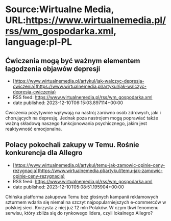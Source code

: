 # Source:Wirtualne Media, URL:https://www.wirtualnemedia.pl/rss/wm_gospodarka.xml, language:pl-PL

## Ćwiczenia mogą być ważnym elementem łagodzenia objawów depresji
 - [https://www.wirtualnemedia.pl/artykul/jak-walczyc-depresja-cwiczenia](https://www.wirtualnemedia.pl/artykul/jak-walczyc-depresja-cwiczenia)
 - RSS feed: https://www.wirtualnemedia.pl/rss/wm_gospodarka.xml
 - date published: 2023-12-10T06:15:03.897114+00:00

Ćwiczenia pozytywnie wpływają na nastrój zarówno osób zdrowych, jaki i chorujących na depresję. Jednak poza nastrojem mogą poprawiać także ważną składową naszego funkcjonowania psychicznego, jakim jest reaktywność emocjonalna.

## Polacy pokochali zakupy w Temu. Rośnie konkurencja dla Allegro
 - [https://www.wirtualnemedia.pl/artykul/temu-jak-zamowic-opinie-ceny-rezygnacja](https://www.wirtualnemedia.pl/artykul/temu-jak-zamowic-opinie-ceny-rezygnacja)
 - RSS feed: https://www.wirtualnemedia.pl/rss/wm_gospodarka.xml
 - date published: 2023-12-10T05:08:51.195904+00:00

Chińska platforma zakupowa Temu bez głośnych kampanii reklamowych szturmem wdarła się niemal na szczyt najpopularniejszych e-commerców w polskiej sieci. Korzysta z niej już 12 mln Polaków. W czym tkwi fenomenu serwisu, który zbliża się do rynkowego lidera, czyli lokalnego Allegro?

